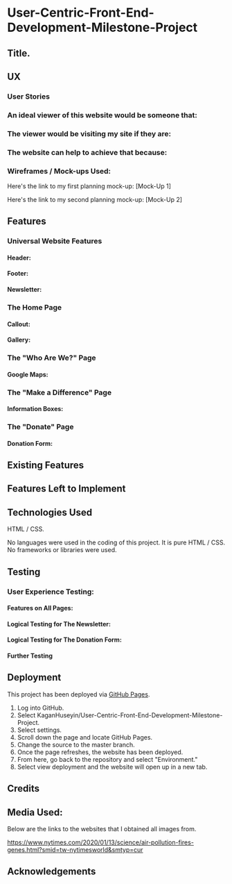 # User-Centric-Front-End-Development-Milestone-Project 


## Title. 



## UX 



### User Stories



### An ideal viewer of this website would be someone that: 


  
### The viewer would be visiting my site if they are: 



### The website can help to achieve that because: 



### Wireframes / Mock-ups Used: 

Here's the link to my first planning mock-up: [Mock-Up 1] 

Here's the link to my second planning mock-up: [Mock-Up 2]


## Features 

### Universal Website Features 

#### Header: 



#### Footer:  


#### Newsletter: 

  

### The Home Page 

#### Callout: 


#### Gallery: 
  

### The "Who Are We?" Page 

#### Google Maps: 



### The "Make a Difference" Page

#### Information Boxes: 



### The "Donate" Page 

#### Donation Form: 



## Existing Features 


## Features Left to Implement



## Technologies Used 

HTML / CSS.

No languages were used in the coding of this project. It is pure HTML / CSS. No frameworks or libraries were used.  


## Testing 


### User Experience Testing: 

#### Features on All Pages: 



#### Logical Testing for The Newsletter: 



#### Logical Testing for The Donation Form: 



#### Further Testing 



## Deployment 

This project has been deployed via [GitHub Pages](https://github.com/KaganHuseyin/User-Centric-Front-End-Development-Milestone-Proeject).

1. Log into GitHub.
2. Select KaganHuseyin/User-Centric-Front-End-Development-Milestone-Project.
3. Select settings.
4. Scroll down the page and locate GitHub Pages.
5. Change the source to the master branch.
6. Once the page refreshes, the website has been deployed.
7. From here, go back to the repository and select "Environment."
8. Select view deployment and the website will open up in a new tab.

## Credits 



## Media Used: 

Below are the links to the websites that I obtained all images from.  


https://www.nytimes.com/2020/01/13/science/air-pollution-fires-genes.html?smid=tw-nytimesworld&smtyp=cur 

## Acknowledgements 


